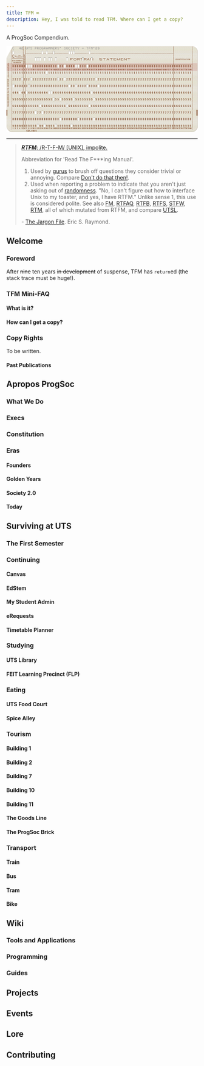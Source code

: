 ```yaml
---
title: TFM ∞
description: Hey, I was told to read TFM. Where can I get a copy?
---
```


A ProgSoc Compendium.

![A Fortran comment punch card for line 42 reading, "UTS Programmers' Society - TFM'23"](../assets/images/tfm-cover-2023.png)

---

> [***RTFM***: /R-T-F-M/ \[UNIX\], impolite.](http://www.catb.org/jargon/html/R/RTFM.html)
>
> Abbreviation for 'Read The F\*\*\*ing Manual'.
>
> 1. Used by [gurus](http://www.catb.org/jargon/html/G/guru.html) to brush off questions they consider trivial or annoying. Compare [Don't do that then!](http://www.catb.org/jargon/html/D/Don-t-do-that-then-.html).
> 2. Used when reporting a problem to indicate that you aren't just asking out of [randomness](http://www.catb.org/jargon/html/R/randomness.html). "No, I can't figure out how to interface Unix to my toaster, and yes, I have RTFM." Unlike sense 1, this use is considered polite. See also [FM](http://www.catb.org/jargon/html/F/FM.html), [RTFAQ](http://www.catb.org/jargon/html/R/RTFAQ.html), [RTFB](http://www.catb.org/jargon/html/R/RTFB.html), [RTFS](http://www.catb.org/jargon/html/R/RTFS.html), [STFW](http://www.catb.org/jargon/html/S/STFW.html), [RTM](http://www.catb.org/jargon/html/R/RTM.html), all of which mutated from RTFM, and compare [UTSL](http://www.catb.org/jargon/html/U/UTSL.html).
>
> \- [The Jargon File](https://www.catb.org/jargon/). Eric S. Raymond.

## Welcome

### Foreword

After <del>nine</del> ten years <del>in development</del> of suspense, TFM has `return`ed (the stack trace must be huge!).

### TFM Mini-FAQ

#### What is it?

#### How can I get a copy?

### Copy Rights

To be written.

#### Past Publications

## Apropos ProgSoc

### What We Do

### Execs

### Constitution

### Eras

#### Founders

#### Golden Years

#### Society 2.0

#### Today

## Surviving at UTS

### The First Semester

### Continuing

#### Canvas

#### EdStem

#### My Student Admin

#### eRequests

#### Timetable Planner

### Studying

#### UTS Library

#### FEIT Learning Precinct (FLP)

### Eating

#### UTS Food Court

#### Spice Alley

### Tourism

#### Building 1

#### Building 2

#### Building 7

#### Building 10

#### Building 11

#### The Goods Line

#### The ProgSoc Brick

### Transport

#### Train

#### Bus

#### Tram

#### Bike

## Wiki

### Tools and Applications

### Programming

### Guides

## Projects

## Events

## Lore

## Contributing
